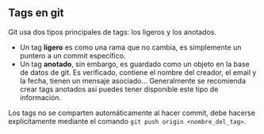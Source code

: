 ## Tags en git
Git usa dos tipos principales de tags: los ligeros y los anotados.
- Un tag **ligero** es como una rama que no cambia, es simplemente un puntero a un commit específico.
- Un tag **anotado**, sin embargo, es guardado como un objeto en la base de datos de git. Es verificado, contiene el nombre del creador, el email y la fecha, tienen un mensaje asociado... Generalmente se recomienda crear tags anotados así puedes tener disponible este tipo de información.

Los tags no se comparten automáticamente al hacer commit, debe hacerse explícitamente mediante el comando `git push origin <nombre_del_tag>`.


